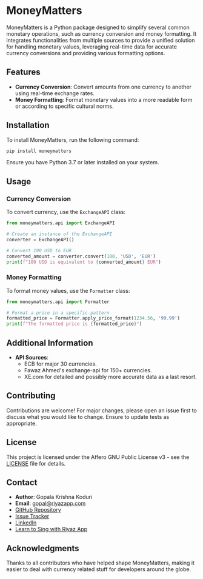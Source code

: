 # MoneyMatters

MoneyMatters is a Python package designed to simplify several common monetary operations, such as currency conversion and money formatting. It integrates functionalities from multiple sources to provide a unified solution for handling monetary values, leveraging real-time data for accurate currency conversions and providing various formatting options.

## Features

- **Currency Conversion**: Convert amounts from one currency to another using real-time exchange rates.
- **Money Formatting**: Format monetary values into a more readable form or according to specific cultural norms.

## Installation

To install MoneyMatters, run the following command:

```bash
pip install moneymatters
```

Ensure you have Python 3.7 or later installed on your system.

## Usage

### Currency Conversion

To convert currency, use the `ExchangeAPI` class:

```python
from moneymatters.api import ExchangeAPI

# Create an instance of the ExchangeAPI
converter = ExchangeAPI()

# Convert 100 USD to EUR
converted_amount = converter.convert(100, 'USD', 'EUR')
print(f"100 USD is equivalent to {converted_amount} EUR")
```

### Money Formatting

To format money values, use the `Formatter` class:

```python
from moneymatters.api import Formatter

# Format a price in a specific pattern
formatted_price = Formatter.apply_price_format(1234.56, '99.99')
print(f"The formatted price is {formatted_price}")
```

## Additional Information

- **API Sources**:
  - ECB for major 30 currencies.
  - Fawaz Ahmed's exchange-api for 150+ currencies.
  - XE.com for detailed and possibly more accurate data as a last resort.

## Contributing

Contributions are welcome! For major changes, please open an issue first to discuss what you would like to change. Ensure to update tests as appropriate.

## License

This project is licensed under the Affero GNU Public License v3 - see the [LICENSE](LICENSE) file for details.

## Contact

- **Author**: Gopala Krishna Koduri
- **Email**: [gopal@riyazapp.com](mailto:gopal@riyazapp.com)
- [GitHub Repository](https://github.com/gopalkoduri/moneymatters)
- [Issue Tracker](https://github.com/gopalkoduri/moneymatters/issues)
- [LinkedIn](https://linkedin.com/in/gopalkoduri)
- [Learn to Sing with Riyaz App](https://riyazapp.com)

## Acknowledgments

Thanks to all contributors who have helped shape MoneyMatters, making it easier to deal with currency related stuff for developers around the globe.
